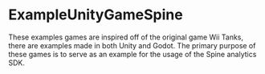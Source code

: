 # ExampleUnityGameSpine

These examples games are inspired off of the original game Wii Tanks, there are examples made in both Unity and Godot. The primary purpose of these games is to serve as an example for the usage of the Spine analytics SDK.
